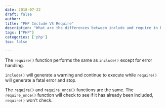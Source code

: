 ```yaml
---
date: 2018-07-22
draft: false
author:
title: "PHP Include VS Require"
description: "What are the differences between include and require in PHP"
tags: ["PHP"]
categories: ['php']
toc: false

---
```


The `require()` function performs the same as `include()` except for error handling.

`include()` will generate a warning and continue to execute while `require()` will generate a fatal error and stop.

The `require()` and `require_once()` functions are the same. The `require_once()` function will check to see if it has already been included, `require()` won't check.
